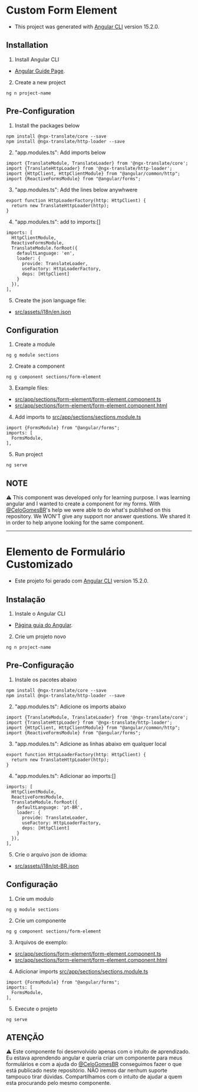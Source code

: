 # Custom Form Element

- This project was generated with [Angular CLI](https://github.com/angular/angular-cli) version 15.2.0.

## Installation

1.  Install Angular CLI

- [Angular Guide Page](https://angular.io/guide/setup-local).

2.  Create a new project

```shell
ng n project-name
```

## Pre-Configuration

1.  Install the packages below

```shell
npm install @ngx-translate/core --save
npm install @ngx-translate/http-loader --save
```

2.  "app.modules.ts": Add imports below

```
import {TranslateModule, TranslateLoader} from '@ngx-translate/core';
import {TranslateHttpLoader} from '@ngx-translate/http-loader';
import {HttpClient, HttpClientModule} from "@angular/common/http";
import {ReactiveFormsModule} from "@angular/forms";
```

3.  "app.modules.ts": Add the lines below anywhwere

```
export function HttpLoaderFactory(http: HttpClient) {
  return new TranslateHttpLoader(http);
}
```

4.  "app.modules.ts": add to imports:[]

```
imports: [
  HttpClientModule,
  ReactiveFormsModule,
  TranslateModule.forRoot({
    defaultLanguage: 'en',
    loader: {
      provide: TranslateLoader,
      useFactory: HttpLoaderFactory,
      deps: [HttpClient]
    }
  }),
],
```

5.  Create the json language file:

- [src/assets/i18n/en.json](src/assets/i18n/en.json)

## Configuration

1.  Create a module

```shell
ng g module sections
```

2.  Create a component

```shell
ng g component sections/form-element
```

3.  Example files:

- [src/app/sections/form-element/form-element.component.ts](src/app/sections/form-element/form-element.component.ts)
- [src/app/sections/form-element/form-element.component.html](src/app/sections/form-element/form-element.component.html)

4.  Add imports to [src/app/sections/sections.module.ts](src/app/sections/sections.module.ts)

```
import {FormsModule} from "@angular/forms";
imports: [
  FormsModule,
],
```

5.  Run project

```shell
ng serve
```

## NOTE

:warning:	This component was developed only for learning purpose. I was learning angular and I wanted to create a component for my forms. With [@CeloGomesBR](https://github.com/CeloGomesBR)'s help we were able to do what's published on this repository. We WON'T give any support nor answer questions. We shared it in order to help anyone looking for the same component.

-----

# Elemento de Formulário Customizado

- Este projeto foi gerado com [Angular CLI](https://github.com/angular/angular-cli) version 15.2.0.

## Instalação

1.  Instale o Angular CLI

- [Página guia do Angular](https://angular.io/guide/setup-local).

2.  Crie um projeto novo

```shell
ng n project-name
```

## Pre-Configuração

1.  Instale os pacotes abaixo

```shell
npm install @ngx-translate/core --save
npm install @ngx-translate/http-loader --save
```

2.  "app.modules.ts": Adicione os imports abaixo

```
import {TranslateModule, TranslateLoader} from '@ngx-translate/core';
import {TranslateHttpLoader} from '@ngx-translate/http-loader';
import {HttpClient, HttpClientModule} from "@angular/common/http";
import {ReactiveFormsModule} from "@angular/forms";
```

3.  "app.modules.ts": Adicione as linhas abaixo em qualquer local

```
export function HttpLoaderFactory(http: HttpClient) {
  return new TranslateHttpLoader(http);
}
```

4.  "app.modules.ts": Adicionar ao imports:[]

```
imports: [
  HttpClientModule,
  ReactiveFormsModule,
  TranslateModule.forRoot({
    defaultLanguage: 'pt-BR',
    loader: {
      provide: TranslateLoader,
      useFactory: HttpLoaderFactory,
      deps: [HttpClient]
    }
  }),
],
```

5.  Crie o arquivo json de idioma:

- [src/assets/i18n/pt-BR.json](src/assets/i18n/pt-BR.json)

## Configuração

1.  Crie um modulo

```shell
ng g module sections
```

2.  Crie um componente

```shell
ng g component sections/form-element
```

3.  Arquivos de exemplo:

- [src/app/sections/form-element/form-element.component.ts](src/app/sections/form-element/form-element.component.ts)
- [src/app/sections/form-element/form-element.component.html](src/app/sections/form-element/form-element.component.html)

4.  Adicionar imports [src/app/sections/sections.module.ts](src/app/sections/sections.module.ts)

```
import {FormsModule} from "@angular/forms";
imports: [
  FormsModule,
],
```

5.  Execute o projeto

```shell
ng serve
```

## ATENÇÃO

:warning:	Este componente foi desenvolvido apenas com o intuito de aprendizado. Eu estava aprendendo angular e queria criar um componente para meus formulários e com a ajuda do [@CeloGomesBR](https://github.com/CeloGomesBR) conseguimos fazer o que está publicado neste repositório. NÃO iremos dar nenhum suporte tampouco tirar dúvidas. Compartilhamos com o intuito de ajudar a quem esta procurando pelo mesmo componente.
